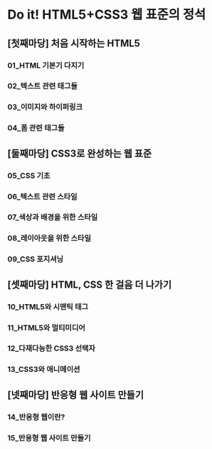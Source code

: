 # Do it! HTML5+CSS3 웹 표준의 정석

## \[첫째마당\] 처음 시작하는 HTML5

### 01\_HTML 기본기 다지기

### 02\_텍스트 관련 태그들

### 03\_이미지와 하이퍼링크

### 04\_폼 관련 태그들

## \[둘째마당\] CSS3로 완성하는 웹 표준

### 05\_CSS 기초

### 06\_텍스트 관련 스타일

### 07\_색상과 배경을 위한 스타일

### 08\_레이아웃을 위한 스타일

### 09\_CSS 포지셔닝

## \[셋째마당\] HTML, CSS 한 걸음 더 나가기

### 10\_HTML5와 시맨틱 태그

### 11\_HTML5와 멀티미디어

### 12\_다재다능한 CSS3 선택자

### 13\_CSS3와 애니메이션

## \[넷째마당\] 반응형 웹 사이트 만들기

### 14\_반응형 웹이란?

### 15\_반응형 웹 사이트 만들기



